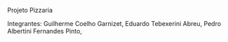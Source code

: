 Projeto Pizzaria

Integrantes:
Guilherme Coelho Garnizet,
Eduardo Tebexerini Abreu,
Pedro Albertini Fernandes Pinto,
